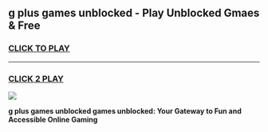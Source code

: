 
## g plus games unblocked - Play Unblocked Gmaes & Free
<h3>
<a href="https://premium.freeplayer.one?title=g_plus_games_unblocked&ref=20F">CLICK TO PLAY</a></h3>
<hr>

<h3>
<a href="https://premium.freeplayer.one?title=g_plus_games_unblocked&ref=20F">CLICK 2 PLAY</a>
  
</h3>

<a href="https://premium.freeplayer.one?title=g_plus_games_unblocked&ref=20F/"><img src="https://clearcache.store/games.png"></a>


**g plus games unblocked games unblocked: Your Gateway to Fun and Accessible Online Gaming**
